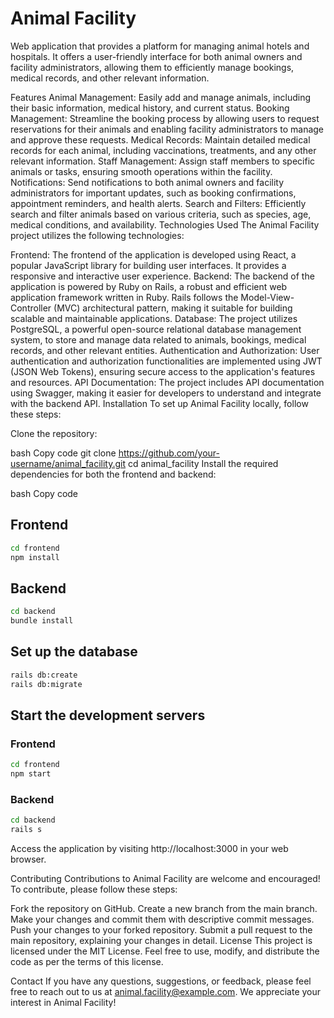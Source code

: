 # Animal Facility

Web application that provides a platform for managing animal hotels and hospitals. It offers a user-friendly interface for both animal owners and facility administrators, allowing them to efficiently manage bookings, medical records, and other relevant information.

Features
Animal Management: Easily add and manage animals, including their basic information, medical history, and current status.
Booking Management: Streamline the booking process by allowing users to request reservations for their animals and enabling facility administrators to manage and approve these requests.
Medical Records: Maintain detailed medical records for each animal, including vaccinations, treatments, and any other relevant information.
Staff Management: Assign staff members to specific animals or tasks, ensuring smooth operations within the facility.
Notifications: Send notifications to both animal owners and facility administrators for important updates, such as booking confirmations, appointment reminders, and health alerts.
Search and Filters: Efficiently search and filter animals based on various criteria, such as species, age, medical conditions, and availability.
Technologies Used
The Animal Facility project utilizes the following technologies:

Frontend: The frontend of the application is developed using React, a popular JavaScript library for building user interfaces. It provides a responsive and interactive user experience.
Backend: The backend of the application is powered by Ruby on Rails, a robust and efficient web application framework written in Ruby. Rails follows the Model-View-Controller (MVC) architectural pattern, making it suitable for building scalable and maintainable applications.
Database: The project utilizes PostgreSQL, a powerful open-source relational database management system, to store and manage data related to animals, bookings, medical records, and other relevant entities.
Authentication and Authorization: User authentication and authorization functionalities are implemented using JWT (JSON Web Tokens), ensuring secure access to the application's features and resources.
API Documentation: The project includes API documentation using Swagger, making it easier for developers to understand and integrate with the backend API.
Installation
To set up Animal Facility locally, follow these steps:

Clone the repository:

bash
Copy code
git clone https://github.com/your-username/animal_facility.git
cd animal_facility
Install the required dependencies for both the frontend and backend:

bash
Copy code
## Frontend
``` bash
cd frontend
npm install
```

## Backend
``` bash
cd backend
bundle install
```

## Set up the database
``` bash
rails db:create
rails db:migrate
```

## Start the development servers
### Frontend
``` bash
cd frontend
npm start
```

### Backend
``` bash
cd backend
rails s
```
Access the application by visiting http://localhost:3000 in your web browser.

Contributing
Contributions to Animal Facility are welcome and encouraged! To contribute, please follow these steps:

Fork the repository on GitHub.
Create a new branch from the main branch.
Make your changes and commit them with descriptive commit messages.
Push your changes to your forked repository.
Submit a pull request to the main repository, explaining your changes in detail.
License
This project is licensed under the MIT License. Feel free to use, modify, and distribute the code as per the terms of this license.

Contact
If you have any questions, suggestions, or feedback, please feel free to reach out to us at animal.facility@example.com. We appreciate your interest in Animal Facility!
